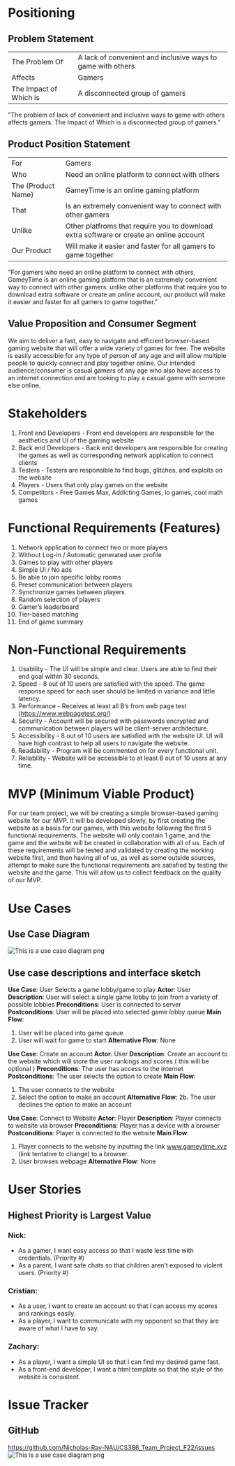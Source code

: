 # Positioning
##    Problem Statement
|||
| -------------- | ---------------------- |
| The Problem Of | A lack of convenient and inclusive ways to game with others |
| Affects | Gamers |
| The Impact of Which is | A disconnected group of gamers |

"The problem of lack of convenient and inclusive ways to game with others affects gamers. The Impact of Which is a disconnected group of gamers."

##    Product Position Statement
|||
| -------------- | ---------------------- |
| For | Gamers |
| Who | Need an online platform to connect with others |
| The (Product Name) | GameyTime is an online gaming platform |
| That | Is an extremely convenient way to connect with other gamers |
| Unlike | Other platfroms that require you to download extra software or create an online account |
| Our Product | Will make it easier and faster for all gamers to game together  |

"For gamers who need an online platform to connect with others, GameyTime is an online gaming platform that is an extremely convenient way to connect with other gamers: unlike other platforms that require you to download extra software or create an online account, our product will make it easier and faster for all gamers to game together."

##    Value Proposition and Consumer Segment
   We aim to deliver a fast, easy to navigate and efficient browser-based gaming website that will offer a wide variety of games for free. The website is easily accessible for any type of person of any age and will allow multiple people to quickly connect and play together online. Our intended audience/consumer is casual gamers of any age who also have access to an internet connection and are looking to play a casual game with someone else online.

# Stakeholders
1. Front end Developers - Front end developers are responsible for the aesthetics and UI of the gaming website
2. Back end Developers - Back end developers are responsible for creating the games as well as corresponding network application to connect clients
3. Testers - Testers are responsible to find bugs, glitches, and exploits on the website
4. Players - Users that only play games on the website
5. Competitors - Free Games Max, Addicting Games, io games, cool math games 

# Functional Requirements (Features)
1. Network application to connect two or more players
2. Without Log-in / Automatic generated user profile
3. Games to play with other players
4. Simple UI / No ads
5. Be able to join specific lobby rooms
6. Preset communication between players 
7. Synchronize games between players
8. Random selection of players
9. Gamer’s leaderboard
10. Tier-based matching
11. End of game summary

# Non-Functional Requirements
1. Usability - The UI will be simple and clear. Users are able to find their end goal within 30 seconds.
2. Speed - 8 out of 10 users are satisfied with the speed. The game response speed for each user should be limited in variance and little latency. 
3. Performance - Receives at least all B’s from web page test (https://www.webpagetest.org/)
3. Security - Account will be secured with passwords encrypted and communication between players will be client-server architecture.
4. Accessibility - 8 out of 10 users are satisfied with the website UI. UI will have high contrast to help all users to navigate the website.
5. Readability - Program will be commented on for every functional unit.
6. Reliability -  Website will be accessible to at least 8 out of 10 users at any time.

# MVP (Minimum Viable Product)
For our team project, we will be creating a simple browser-based gaming website for our MVP. It will be developed slowly, by first creating the website as a basis for our games, with this website following the first 5 functional requirements. The website will only contain 1 game, and the game and the website will be created in collaboration with all of us. Each of these requirements will be tested and validated by creating the working website first, and then having all of us, as well as some outside sources, attempt to make sure the functional requirements are satisfied by testing the website and the game. This will allow us to collect feedback on the quality of our MVP.

# Use Cases
##    Use Case Diagram
![This is a use case diagram png](/Images/GameyTime_-_Use_case.png)
##    Use case descriptions and interface sketch
**Use Case**: User Selects a game lobby/game to play
**Actor**: User
**Description**: User will select a single game lobby to join from a variety of possible lobbies
**Preconditions**: User is connected to server
**Postconditions**: User will be placed into selected game lobby queue
**Main Flow**:
1. User will be placed into game queue
2. User will wait for game to start
**Alternative Flow**:
None

**Use Case**: Create an account
**Actor**: User
**Description**: Create an account to the website which will store the user rankings and scores ( this will be optional ) 
**Preconditions**: The user has access to the internet 
**Postconditions**: The user selects  the option to create 
**Main Flow**:
1. The user connects to the website
2. Select the option to make an account
**Alternative Flow**:
2b. The user declines the option to make an account

**Use Case**: Connect to Website
**Actor**: Player 
**Description**: Player connects to website via browser
**Preconditions**: Player has a device with a browser
**Postconditions**: Player is connected to the website
**Main Flow**:
1. Player connects to the website by inputting the link www.gameytime.xyz (link tentative to change) to a browser. 
2. User browses webpage
**Alternative Flow**:
None

# User Stories
## Highest Priority is Largest Value
### Nick:
- As a gamer, I want easy access so that I waste less time with credentials. (Priority #)
- As a parent, I want safe chats so that children aren’t exposed to violent users. (Priority #)

### Cristian:
- As a user, I want to create an account so that I can access my scores and rankings easily.
- As a player, I want to communicate with my opponent so that they are aware of what I have to say.

### Zachary:
- As a player, I want a simple UI so that I can find my desired game fast.
- As a front-end developer, I want a html template so that the style of the website is consistent.


# Issue Tracker
## GitHub
https://github.com/Nicholas-Ray-NAU/CS386_Team_Project_F22/issues
![This is a use case diagram png](/Images/IssueTrackerImage.png)
